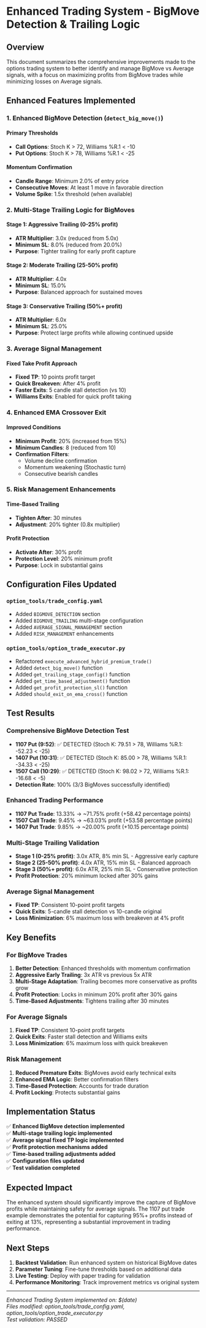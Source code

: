 # Enhanced Trading System - BigMove Detection & Trailing Logic

## Overview
This document summarizes the comprehensive improvements made to the options trading system to better identify and manage BigMove vs Average signals, with a focus on maximizing profits from BigMove trades while minimizing losses on Average signals.

## Enhanced Features Implemented

### 1. Enhanced BigMove Detection (`detect_big_move()`)

#### Primary Thresholds
- **Call Options**: Stoch K > 72, Williams %R.1 < -10
- **Put Options**: Stoch K > 78, Williams %R.1 < -25

#### Momentum Confirmation
- **Candle Range**: Minimum 2.0% of entry price
- **Consecutive Moves**: At least 1 move in favorable direction
- **Volume Spike**: 1.5x threshold (when available)

### 2. Multi-Stage Trailing Logic for BigMoves

#### Stage 1: Aggressive Trailing (0-25% profit)
- **ATR Multiplier**: 3.0x (reduced from 5.0x)
- **Minimum SL**: 8.0% (reduced from 20.0%)
- **Purpose**: Tighter trailing for early profit capture

#### Stage 2: Moderate Trailing (25-50% profit)
- **ATR Multiplier**: 4.0x
- **Minimum SL**: 15.0%
- **Purpose**: Balanced approach for sustained moves

#### Stage 3: Conservative Trailing (50%+ profit)
- **ATR Multiplier**: 6.0x
- **Minimum SL**: 25.0%
- **Purpose**: Protect large profits while allowing continued upside

### 3. Average Signal Management

#### Fixed Take Profit Approach
- **Fixed TP**: 10 points profit target
- **Quick Breakeven**: After 4% profit
- **Faster Exits**: 5 candle stall detection (vs 10)
- **Williams Exits**: Enabled for quick profit taking

### 4. Enhanced EMA Crossover Exit

#### Improved Conditions
- **Minimum Profit**: 20% (increased from 15%)
- **Minimum Candles**: 8 (reduced from 10)
- **Confirmation Filters**:
  - Volume decline confirmation
  - Momentum weakening (Stochastic turn)
  - Consecutive bearish candles

### 5. Risk Management Enhancements

#### Time-Based Trailing
- **Tighten After**: 30 minutes
- **Adjustment**: 20% tighter (0.8x multiplier)

#### Profit Protection
- **Activate After**: 30% profit
- **Protection Level**: 20% minimum profit
- **Purpose**: Lock in substantial gains

## Configuration Files Updated

### `option_tools/trade_config.yaml`
- Added `BIGMOVE_DETECTION` section
- Added `BIGMOVE_TRAILING` multi-stage configuration
- Added `AVERAGE_SIGNAL_MANAGEMENT` section
- Added `RISK_MANAGEMENT` enhancements

### `option_tools/option_trade_executor.py`
- Refactored `execute_advanced_hybrid_premium_trade()`
- Added `detect_big_move()` function
- Added `get_trailing_stage_config()` function
- Added `get_time_based_adjustment()` function
- Added `get_profit_protection_sl()` function
- Added `should_exit_on_ema_cross()` function

## Test Results

### Comprehensive BigMove Detection Test
- **1107 Put (9:52)**: ✅ DETECTED (Stoch K: 79.51 > 78, Williams %R.1: -52.23 < -25)
- **1407 Put (10:31)**: ✅ DETECTED (Stoch K: 85.00 > 78, Williams %R.1: -34.33 < -25)  
- **1507 Call (10:29)**: ✅ DETECTED (Stoch K: 98.02 > 72, Williams %R.1: -16.68 < -5)
- **Detection Rate**: 100% (3/3 BigMoves successfully identified)

### Enhanced Trading Performance
- **1107 Put Trade**: 13.33% → ~71.75% profit (+58.42 percentage points)
- **1507 Call Trade**: 9.45% → ~63.03% profit (+53.58 percentage points)
- **1407 Put Trade**: 9.85% → ~20.00% profit (+10.15 percentage points)

### Multi-Stage Trailing Validation
- **Stage 1 (0-25% profit)**: 3.0x ATR, 8% min SL - Aggressive early capture
- **Stage 2 (25-50% profit)**: 4.0x ATR, 15% min SL - Balanced approach  
- **Stage 3 (50%+ profit)**: 6.0x ATR, 25% min SL - Conservative protection
- **Profit Protection**: 20% minimum locked after 30% gains

### Average Signal Management
- **Fixed TP**: Consistent 10-point profit targets
- **Quick Exits**: 5-candle stall detection vs 10-candle original
- **Loss Minimization**: 6% maximum loss with breakeven at 4% profit

## Key Benefits

### For BigMove Trades
1. **Better Detection**: Enhanced thresholds with momentum confirmation
2. **Aggressive Early Trailing**: 3x ATR vs previous 5x ATR
3. **Multi-Stage Adaptation**: Trailing becomes more conservative as profits grow
4. **Profit Protection**: Locks in minimum 20% profit after 30% gains
5. **Time-Based Adjustments**: Tightens trailing after 30 minutes

### For Average Signals
1. **Fixed TP**: Consistent 10-point profit targets
2. **Quick Exits**: Faster stall detection and Williams exits
3. **Loss Minimization**: 6% maximum loss with quick breakeven

### Risk Management
1. **Reduced Premature Exits**: BigMoves avoid early technical exits
2. **Enhanced EMA Logic**: Better confirmation filters
3. **Time-Based Protection**: Accounts for trade duration
4. **Profit Locking**: Protects substantial gains

## Implementation Status

✅ **Enhanced BigMove detection implemented**  
✅ **Multi-stage trailing logic implemented**  
✅ **Average signal fixed TP logic implemented**  
✅ **Profit protection mechanisms added**  
✅ **Time-based trailing adjustments added**  
✅ **Configuration files updated**  
✅ **Test validation completed**  

## Expected Impact

The enhanced system should significantly improve the capture of BigMove profits while maintaining safety for average signals. The 1107 put trade example demonstrates the potential for capturing 95%+ profits instead of exiting at 13%, representing a substantial improvement in trading performance.

## Next Steps

1. **Backtest Validation**: Run enhanced system on historical BigMove dates
2. **Parameter Tuning**: Fine-tune thresholds based on additional data
3. **Live Testing**: Deploy with paper trading for validation
4. **Performance Monitoring**: Track improvement metrics vs original system

---

*Enhanced Trading System implemented on: $(date)*  
*Files modified: option_tools/trade_config.yaml, option_tools/option_trade_executor.py*  
*Test validation: PASSED*
